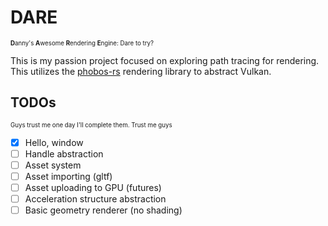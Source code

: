 # DARE
<sub><sup>**D**anny's **A**wesome **R**endering **E**ngine: Dare to try?</sub></sup>

This is my passion project focused on exploring path tracing for rendering.
This utilizes the [phobos-rs](https://github.com/NotAPenguin0/phobos-rs/tree/master) rendering library to abstract Vulkan.

## TODOs
<sub><sup>Guys trust me one day I'll complete them. Trust me guys</sub></sup>

- [X] Hello, window
- [ ] Handle abstraction
- [ ] Asset system
- [ ] Asset importing (gltf)
- [ ] Asset uploading to GPU (futures)
- [ ] Acceleration structure abstraction
- [ ] Basic geometry renderer (no shading)